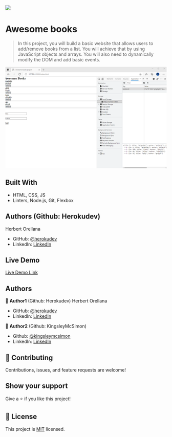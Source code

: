 ![](https://img.shields.io/badge/Microverse-blueviolet)

# Awesome books

> In this project, you will build a basic website that allows users to add/remove books from a list. You will achieve that by using JavaScript objects and arrays. You will also need to dynamically modify the DOM and add basic events.

![screenshot](./app_screenshot.png)

## Built With
- HTML, CSS, JS
- Linters, Node.js, Git, Flexbox


## Authors (Github: Herokudev)
Herbert Orellana

- GitHub: [@herokudev](https://github.com/herokudev)
- LinkedIn: [LinkedIn](https://linkedin.com/in/armando-orellana-a0b50b34)

## Live Demo

[Live Demo Link](https://herokudev.github.io/Awesome-books/)

## Authors

👤 **Author1** (Github: Herokudev)
Herbert Orellana

- GitHub: [@herokudev](https://github.com/herokudev)
- LinkedIn: [LinkedIn](https://linkedin.com/in/armando-orellana-a0b50b34)


👤 **Author2** (Github: KingsleyMcSimon)
  - Github: [@kingsleymcsimon](https://github.com/KingsleyMcSimon)
  - LinkedIn: [LinkedIn](https://www.linkedin.com/in/kingsley-mcsimon-o-44411517a/)

## 🤝 Contributing

Contributions, issues, and feature requests are welcome!

## Show your support

Give a ⭐️ if you like this project!

## 📝 License

This project is [MIT](./MIT.md) licensed.
